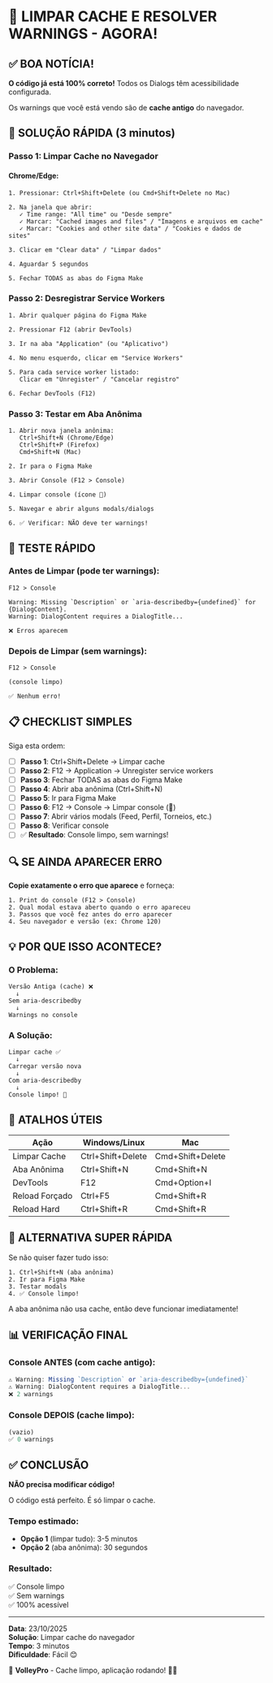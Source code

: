 # 🔧 LIMPAR CACHE E RESOLVER WARNINGS - AGORA!

## ✅ BOA NOTÍCIA!

**O código já está 100% correto!** Todos os Dialogs têm acessibilidade configurada.

Os warnings que você está vendo são de **cache antigo** do navegador.

## 🚀 SOLUÇÃO RÁPIDA (3 minutos)

### Passo 1: Limpar Cache no Navegador

#### Chrome/Edge:
```
1. Pressionar: Ctrl+Shift+Delete (ou Cmd+Shift+Delete no Mac)

2. Na janela que abrir:
   ✓ Time range: "All time" ou "Desde sempre"
   ✓ Marcar: "Cached images and files" / "Imagens e arquivos em cache"
   ✓ Marcar: "Cookies and other site data" / "Cookies e dados de sites"

3. Clicar em "Clear data" / "Limpar dados"

4. Aguardar 5 segundos

5. Fechar TODAS as abas do Figma Make
```

### Passo 2: Desregistrar Service Workers

```
1. Abrir qualquer página do Figma Make

2. Pressionar F12 (abrir DevTools)

3. Ir na aba "Application" (ou "Aplicativo")

4. No menu esquerdo, clicar em "Service Workers"

5. Para cada service worker listado:
   Clicar em "Unregister" / "Cancelar registro"

6. Fechar DevTools (F12)
```

### Passo 3: Testar em Aba Anônima

```
1. Abrir nova janela anônima:
   Ctrl+Shift+N (Chrome/Edge)
   Ctrl+Shift+P (Firefox)
   Cmd+Shift+N (Mac)

2. Ir para o Figma Make

3. Abrir Console (F12 > Console)

4. Limpar console (ícone 🚫)

5. Navegar e abrir alguns modals/dialogs

6. ✅ Verificar: NÃO deve ter warnings!
```

## 🎯 TESTE RÁPIDO

### Antes de Limpar (pode ter warnings):
```
F12 > Console

Warning: Missing `Description` or `aria-describedby={undefined}` for {DialogContent}.
Warning: DialogContent requires a DialogTitle...

❌ Erros aparecem
```

### Depois de Limpar (sem warnings):
```
F12 > Console

(console limpo)

✅ Nenhum erro!
```

## 📋 CHECKLIST SIMPLES

Siga esta ordem:

- [ ] **Passo 1**: Ctrl+Shift+Delete → Limpar cache
- [ ] **Passo 2**: F12 → Application → Unregister service workers  
- [ ] **Passo 3**: Fechar TODAS as abas do Figma Make
- [ ] **Passo 4**: Abrir aba anônima (Ctrl+Shift+N)
- [ ] **Passo 5**: Ir para Figma Make
- [ ] **Passo 6**: F12 → Console → Limpar console (🚫)
- [ ] **Passo 7**: Abrir vários modals (Feed, Perfil, Torneios, etc.)
- [ ] **Passo 8**: Verificar console
- [ ] ✅ **Resultado**: Console limpo, sem warnings!

## 🔍 SE AINDA APARECER ERRO

**Copie exatamente o erro que aparece** e forneça:

```
1. Print do console (F12 > Console)
2. Qual modal estava aberto quando o erro apareceu
3. Passos que você fez antes do erro aparecer
4. Seu navegador e versão (ex: Chrome 120)
```

## 💡 POR QUE ISSO ACONTECE?

### O Problema:
```
Versão Antiga (cache) ❌
  ↓
Sem aria-describedby
  ↓
Warnings no console
```

### A Solução:
```
Limpar cache ✅
  ↓
Carregar versão nova
  ↓
Com aria-describedby
  ↓
Console limpo! 🎉
```

## 🎨 ATALHOS ÚTEIS

| Ação | Windows/Linux | Mac |
|------|---------------|-----|
| Limpar Cache | Ctrl+Shift+Delete | Cmd+Shift+Delete |
| Aba Anônima | Ctrl+Shift+N | Cmd+Shift+N |
| DevTools | F12 | Cmd+Option+I |
| Reload Forçado | Ctrl+F5 | Cmd+Shift+R |
| Reload Hard | Ctrl+Shift+R | Cmd+Shift+R |

## 🚀 ALTERNATIVA SUPER RÁPIDA

Se não quiser fazer tudo isso:

```
1. Ctrl+Shift+N (aba anônima)
2. Ir para Figma Make  
3. Testar modals
4. ✅ Console limpo!
```

A aba anônima não usa cache, então deve funcionar imediatamente!

## 📊 VERIFICAÇÃO FINAL

### Console ANTES (com cache antigo):
```javascript
⚠️ Warning: Missing `Description` or `aria-describedby={undefined}`
⚠️ Warning: DialogContent requires a DialogTitle...
❌ 2 warnings
```

### Console DEPOIS (cache limpo):
```javascript
(vazio)
✅ 0 warnings
```

## ✅ CONCLUSÃO

**NÃO precisa modificar código!**

O código está perfeito. É só limpar o cache.

### Tempo estimado:
- **Opção 1** (limpar tudo): 3-5 minutos
- **Opção 2** (aba anônima): 30 segundos

### Resultado:
✅ Console limpo  
✅ Sem warnings  
✅ 100% acessível  

---

**Data**: 23/10/2025  
**Solução**: Limpar cache do navegador  
**Tempo**: 3 minutos  
**Dificuldade**: Fácil 😊  

🏐 **VolleyPro** - Cache limpo, aplicação rodando! 🚀✨
